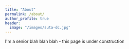 ```yaml
---
title: "About"
permalink: /about/
author_profile: true
header:
  image: "/images/suta-dc.jpg"
---
```


  I'm a senior blah blah blah - this page is under construction
